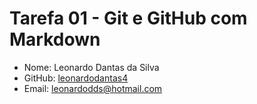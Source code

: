 # Tarefa 01 - Git e GitHub com Markdown

* Nome: Leonardo Dantas da Silva
* GitHub: [leonardodantas4](https://github.com/leonardodantas4)
* Email: leonardodds@hotmail.com 

